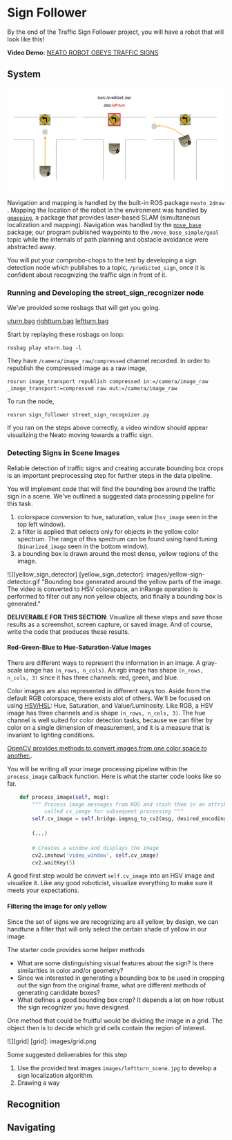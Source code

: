 # Sign Follower

By the end of the Traffic Sign Follower project, you will have a robot that will look like this! 

**Video Demo:** [NEATO ROBOT OBEYS TRAFFIC SIGNS](https://youtu.be/poReVhj1lSA)

## System
![alt text][system-overview]

[system-overview]: images/vision-nav-system-overview.png "Three stages of the vision and navigation system: 1) waypoint navigation 2) sign recognition, and 3) sign obeyance via changing the next waypoint"

Navigation and mapping is handled by the built-in ROS package ```neato_2dnav``` .  Mapping the location of the robot in the environment was handled by [```gmapping```](http://wiki.ros.org/gmapping), a package that provides laser-based SLAM (simultaneous localization and mapping).  Navigation was handled by the [```move_base```](http://wiki.ros.org/move_base) package;   our program published waypoints to the ```/move_base_simple/goal``` topic while the internals of path planning and obstacle avoidance were abstracted away.

You will put your comprobo-chops to the test by developing a sign detection node which publishes to a topic, ```/predicted_sign```, once it is confident about recognizing the traffic sign in front of it. 

### Running and Developing the street_sign_recognizer node

We've provided some rosbags that will get you going.

[uturn.bag](https://drive.google.com/open?id=0B85lERk460TUYjFGLVg1RXRWams)
[rightturn.bag](https://drive.google.com/open?id=0B85lERk460TUN3ZmUk15dmtPTFk)
[leftturn.bag](https://drive.google.com/open?id=0B85lERk460TUTkdTQW5yQ0FwSEE)

Start by replaying these rosbags on loop:

```
rosbag play uturn.bag -l
```

They have `/camera/image_raw/compressed` channel recorded. In order to republish the compressed image as a raw image, 

```
rosrun image_transport republish compressed in:=/camera/image_raw _image_transport:=compressed raw out:=/camera/image_raw
```

To run the node,

```
rosrun sign_follower street_sign_recognizer.py
```

If you ran on the steps above correctly, a video window should appear visualizing the Neato moving towards a traffic sign. 

### Detecting Signs in Scene Images
Reliable detection of traffic signs and creating accurate bounding box crops is an important preprocessing step for further steps in the data pipeline.

You will implement code that will find the bounding box around the traffic sign in a scene. We've outlined a suggested data processing pipeline for this task.

1. colorspace conversion to hue, saturation, value (```hsv_image``` seen in the top left window). 
2. a filter is applied that selects only for objects in the yellow color spectrum. The range of this spectrum can be found using hand tuning (```binarized_image``` seen in the bottom window). 
3. a bounding box is drawn around the most dense, yellow regions of the image.

![][yellow_sign_detector]
[yellow_sign_detector]: images/yellow-sign-detector.gif "Bounding box generated around the yellow parts of the image.  The video is converted to HSV colorspace, an inRange operation is performed to filter out any non yellow objects, and finally a bounding box is generated."

__DELIVERABLE FOR THIS SECTION__: Visualize all these steps and save those results as a screenshot, screen capture, or saved image. And of course, write the code that produces these results.

#### Red-Green-Blue to Hue-Saturation-Value Images

There are different ways to represent the information in an image. A gray-scale iamge has `(n_rows, n_cols)`. An rgb image has shape `(n_rows, n_cols, 3)` since it has three channels: red, green, and blue.

Color images are also represented in different ways too.  Aside from the default RGB colorspace, there exists alot of others. We'll be focused on using [HSV/HSL](https://en.wikipedia.org/wiki/HSL_and_HSV): Hue, Saturation, and Value/Luminosity. Like RGB, a HSV image has three channels and is shape `(n_rows, n_cols, 3)`. The hue channel is well suited for color detection tasks, because we can filter by color on a single dimension of measurement, and it is a measure that is invariant to lighting conditions.  

[OpenCV provides methods to convert images from one color space to another.](http://docs.opencv.org/2.4/modules/imgproc/doc/miscellaneous_transformations.html#cvtcolor).

You will be writing all your image processing pipeline within the `process_image` callback function. Here is what the starter code looks like so far.

```python
    def process_image(self, msg):
        """ Process image messages from ROS and stash them in an attribute
            called cv_image for subsequent processing """
        self.cv_image = self.bridge.imgmsg_to_cv2(msg, desired_encoding="bgr8")

        (...)

        # Creates a window and displays the image
        cv2.imshow('video_window', self.cv_image)
        cv2.waitKey(5)
```

A good first step would be convert `self.cv_image` into an HSV image and visualize it. Like any good roboticist, visualize everything to make sure it meets your expectations.

#### Filtering the image for only yellow

Since the set of signs we are recognizing are all yellow, by design, we can handtune a filter that will only select the certain shade of yellow in our image.

The starter code provides some helper methods

* What are some distinguishing visual features about the sign?  Is there similarities in color and/or geometry?
* Since we interested in generating a bounding box to be used in cropping out the sign from the original frame, what are different methods of generating candidate boxes?
* What defines a good bounding box crop?  It depends a lot on how robust the sign recognizer you have designed.

One method that could be fruitful would be dividing the image in a grid.  The object then is to decide which grid cells contain the region of interest.

![][grid]
[grid]: images/grid.png

Some suggested deliverables for this step
1. Use the provided test images `images/leftturn_scene.jpg` to develop a sign localization algorithm.
2. Drawing a way 

## Recognition

## Navigating
